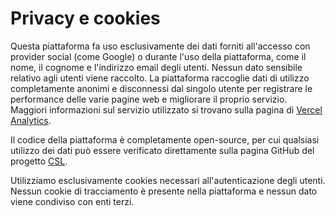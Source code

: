 # Privacy e cookies

Questa piattaforma fa uso esclusivamente dei dati forniti all'accesso con provider social (come Google) o durante l'uso della piattaforma, come il nome, il cognome e l'indirizzo email degli utenti. Nessun dato sensibile relativo agli utenti viene raccolto.
La piattaforma raccoglie dati di utilizzo completamente anonimi e disconnessi dal singolo utente per registrare le performance delle varie pagine web e migliorare il proprio servizio. Maggiori informazioni sul servizio utilizzato si trovano sulla pagina di [Vercel Analytics](https://vercel.com/analytics).

Il codice della piattaforma è completamente open-source, per cui qualsiasi utilizzo dei dati può essere verificato direttamente sulla pagina GitHub del progetto [CSL](https://github.com/LuckeeDev/csl).

Utilizziamo esclusivamente cookies necessari all'autenticazione degli utenti. Nessun cookie di tracciamento è presente nella piattaforma e nessun dato viene condiviso con enti terzi.
